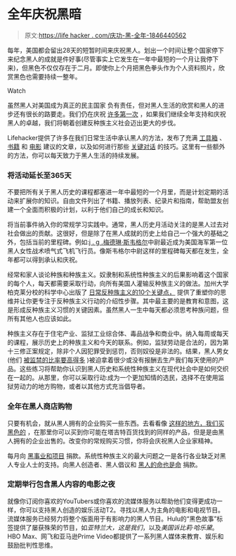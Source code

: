 # 全年庆祝黑暗

> 原文:[https://life hacker . com/庆功-黑-全年-1846440562](https://lifehacker.com/celebrate-blackness-all-year-round-1846440562)

每年，美国都会留出28天的短暂时间来庆祝黑人。划出一个时间让整个国家停下来纪念黑人的成就是件好事(尽管事实上它发生在一年中最短的一个月让我停下来)，但黑色不仅仅存在于二月。即使你上个月把黑色拳头作为个人资料照片，欣赏黑色也需要持续一整年。

Watch

虽然黑人对美国成为真正的民主国家 负有责任，但对黑人生活的欣赏和黑人的进步还有很长的路要走。我们仍在庆祝 [许多第一次](https://www.nbcnews.com/news/nbcblk/breaking-barriers-2016-year-firsts-among-african-americans-n701291) ，如果我们继续全年支持和庆祝黑人的卓越，我们将朝着创建反种族主义社会迈出更大的步伐。

Lifehacker提供了许多在我们日常生活中承认黑人的方法，发布了充满 [工具箱](https://lifehacker.com/learn-about-black-history-with-this-free-toolkit-1844118935) 、 [书籍](https://offspring.lifehacker.com/read-these-books-with-your-kids-during-and-after-blac-1832653570) 和 [电影](https://lifehacker.com/10-movies-you-need-to-watch-during-and-after-black-hi-1846157277) 建议的文章，以及如何进行那些 [关键对话](https://offspring.lifehacker.com/keep-talking-to-your-kids-about-race-and-racism-1842036347) 的技巧。这里有一些额外的方法，你可以每天致力于黑人生活的持续发展。

### 将活动延长至365天

不要把所有关于黑人历史的课程都塞进一年中最短的一个月里，而是计划定期的活动来扩展你的知识。自由文件列出了书籍、播放列表、纪录片和指南，帮助盟友创建一个全面而积极的计划，以利于他们自己的成长和知识。

将当前事件纳入你的常规学习实践中。通常，黑人历史月活动关注的是黑人过去对社会做出的贡献。这很好，但是除了在黑人成就的历史上给自己一个强大的基础之外，包括当前的里程碑。例如:[j . g .梅德琳·斯韦格尔](https://www.nbcnews.com/know-your-value/feature/historic-milestone-u-s-navy-s-first-black-female-tactical-ncna1235888)中尉最近成为美国海军第一位黑人女性战术喷气式飞机飞行员。像斯韦格尔中尉这样的里程碑每天都在发生，全年都可以得到承认和庆祝。

经常和家人谈论种族和种族主义。奴隶制和系统性种族主义的后果影响着这个国家的每个人，每天都需要采取行动，向所有美国人灌输反种族主义的做法。加州大学柏克莱分校的科学中心出版了 [日常反种族主义的10个关键点，](https://greatergood.berkeley.edu/article/item/ten_keys_to_everyday_anti_racism) 提供了重塑你的思维并让你更专注于反种族主义行动的介绍性步骤。其中最主要的是教育和意图，这是形成反种族主义习惯的关键因素。虽然黑人一生中每天都必须思考种族问题，但所有其他人也应该如此。

种族主义存在于住宅产业、监狱工业综合体、毒品战争和商业中。纳入每周或每天的课程，展示历史上的种族主义和今天的联系。例如，监狱劳动是合法的，因为第十三修正案规定，除非个人因犯罪受到惩罚，否则奴役是非法的。结果，黑人男女(他们 [被监禁的比率要高得多](https://www.naacp.org/criminal-justice-fact-sheet/) )被迫拿着很少或没有报酬去生产我们每天使用的产品。这些练习将帮助你认识到黑人历史和系统性种族主义在现代社会中是如何交织在一起的。从那里，你可以采取行动:成为一个更加知情的选民，选择不在使用监狱劳动力的地方购物，或者以其他方式充当倡导者。

### 全年在黑人商店购物

只要有机会，就从黑人拥有的企业购买一些东西。去看看像 [这样的地方，我们买黑色的](https://webuyblack.com/) ，在那里你可以买到你可能在塔吉特百货找到的同样的产品，但是是由黑人拥有的企业出售的。改变你的常规购买习惯，你将会庆祝黑人企业家精神。

每月向 [黑事业和项目](https://www.huffpost.com/entry/28-organizations-that-are-empowering-black-communities_n_58a730fde4b045cd34c13d9a) 捐款。系统性种族主义的最大问题之一是各行各业缺乏对黑人专业人士的支持。向黑人创造者、黑人倡议和 [黑人的命也是命](https://blacklivesmatter.com/about/) 捐款。

### 定期举行包含黑人内容的电影之夜

就像你订阅你喜欢的YouTubers或你喜欢的流媒体服务以帮助他们变得更成功一样，你可以支持黑人创造的娱乐活动T2。寻找以黑人为主角的电影和电视节目。流媒体服务已经努力将整个版面用于有影响力的黑人节目。Hulu的“黑色故事”标签提供了屡获殊荣的节目，如*亚特兰大，这是我们*，以及*美国诉比莉·哈乐黛*。HBO Max、网飞和亚马逊Prime Video都提供了一系列黑人媒体来教育、娱乐和鼓励批判性思维。